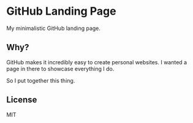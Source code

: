 # GitHub Landing Page

My minimalistic GitHub landing page.

## Why?

GitHub makes it incredibly easy to create personal websites.  I wanted a page in there to showcase everything I do.

So I put together this thing.

## License

MIT
